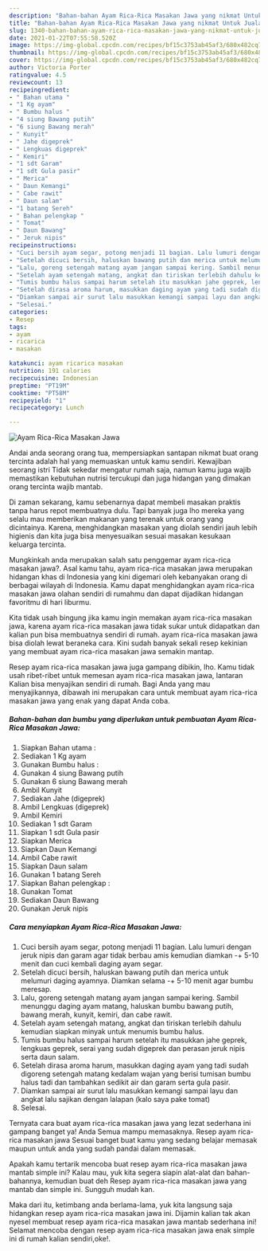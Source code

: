 ```yaml
---
description: "Bahan-bahan Ayam Rica-Rica Masakan Jawa yang nikmat Untuk Jualan"
title: "Bahan-bahan Ayam Rica-Rica Masakan Jawa yang nikmat Untuk Jualan"
slug: 1340-bahan-bahan-ayam-rica-rica-masakan-jawa-yang-nikmat-untuk-jualan
date: 2021-01-22T07:55:58.520Z
image: https://img-global.cpcdn.com/recipes/bf15c3753ab45af3/680x482cq70/ayam-rica-rica-masakan-jawa-foto-resep-utama.jpg
thumbnail: https://img-global.cpcdn.com/recipes/bf15c3753ab45af3/680x482cq70/ayam-rica-rica-masakan-jawa-foto-resep-utama.jpg
cover: https://img-global.cpcdn.com/recipes/bf15c3753ab45af3/680x482cq70/ayam-rica-rica-masakan-jawa-foto-resep-utama.jpg
author: Victoria Porter
ratingvalue: 4.5
reviewcount: 13
recipeingredient:
- " Bahan utama "
- "1 Kg ayam"
- " Bumbu halus "
- "4 siung Bawang putih"
- "6 siung Bawang merah"
- " Kunyit"
- " Jahe digeprek"
- " Lengkuas digeprek"
- " Kemiri"
- "1 sdt Garam"
- "1 sdt Gula pasir"
- " Merica"
- " Daun Kemangi"
- " Cabe rawit"
- " Daun salam"
- "1 batang Sereh"
- " Bahan pelengkap "
- " Tomat"
- " Daun Bawang"
- " Jeruk nipis"
recipeinstructions:
- "Cuci bersih ayam segar, potong menjadi 11 bagian. Lalu lumuri dengan jeruk nipis dan garam agar tidak berbau amis kemudian diamkan -+ 5-10 menit dan cuci kembali daging ayam segar."
- "Setelah dicuci bersih, haluskan bawang putih dan merica untuk melumuri daging ayamnya. Diamkan selama -+ 5-10 menit agar bumbu meresap."
- "Lalu, goreng setengah matang ayam jangan sampai kering. Sambil menunggu daging ayam matang, haluskan bumbu bawang putih, bawang merah, kunyit, kemiri, dan cabe rawit."
- "Setelah ayam setengah matang, angkat dan tiriskan terlebih dahulu kemudian siapkan minyak untuk menumis bumbu halus."
- "Tumis bumbu halus sampai harum setelah itu masukkan jahe geprek, lengkuas geprek, serai yang sudah digeprek dan perasan jeruk nipis serta daun salam."
- "Setelah dirasa aroma harum, masukkan daging ayam yang tadi sudah digoreng setengah matang kedalam wajan yang berisi tumisan bumbu halus tadi dan tambahkan sedikit air dan garam serta gula pasir."
- "Diamkan sampai air surut lalu masukkan kemangi sampai layu dan angkat lalu sajikan dengan lalapan (kalo saya pake tomat)"
- "Selesai."
categories:
- Resep
tags:
- ayam
- ricarica
- masakan

katakunci: ayam ricarica masakan 
nutrition: 191 calories
recipecuisine: Indonesian
preptime: "PT19M"
cooktime: "PT58M"
recipeyield: "1"
recipecategory: Lunch

---
```



![Ayam Rica-Rica Masakan Jawa](https://img-global.cpcdn.com/recipes/bf15c3753ab45af3/680x482cq70/ayam-rica-rica-masakan-jawa-foto-resep-utama.jpg)

Andai anda seorang orang tua, mempersiapkan santapan nikmat buat orang tercinta adalah hal yang memuaskan untuk kamu sendiri. Kewajiban seorang istri Tidak sekedar mengatur rumah saja, namun kamu juga wajib memastikan kebutuhan nutrisi tercukupi dan juga hidangan yang dimakan orang tercinta wajib mantab.

Di zaman  sekarang, kamu sebenarnya dapat membeli masakan praktis tanpa harus repot membuatnya dulu. Tapi banyak juga lho mereka yang selalu mau memberikan makanan yang terenak untuk orang yang dicintainya. Karena, menghidangkan masakan yang diolah sendiri jauh lebih higienis dan kita juga bisa menyesuaikan sesuai masakan kesukaan keluarga tercinta. 



Mungkinkah anda merupakan salah satu penggemar ayam rica-rica masakan jawa?. Asal kamu tahu, ayam rica-rica masakan jawa merupakan hidangan khas di Indonesia yang kini digemari oleh kebanyakan orang di berbagai wilayah di Indonesia. Kamu dapat menghidangkan ayam rica-rica masakan jawa olahan sendiri di rumahmu dan dapat dijadikan hidangan favoritmu di hari liburmu.

Kita tidak usah bingung jika kamu ingin memakan ayam rica-rica masakan jawa, karena ayam rica-rica masakan jawa tidak sukar untuk didapatkan dan kalian pun bisa membuatnya sendiri di rumah. ayam rica-rica masakan jawa bisa diolah lewat beraneka cara. Kini sudah banyak sekali resep kekinian yang membuat ayam rica-rica masakan jawa semakin mantap.

Resep ayam rica-rica masakan jawa juga gampang dibikin, lho. Kamu tidak usah ribet-ribet untuk memesan ayam rica-rica masakan jawa, lantaran Kalian bisa menyajikan sendiri di rumah. Bagi Anda yang mau menyajikannya, dibawah ini merupakan cara untuk membuat ayam rica-rica masakan jawa yang enak yang dapat Anda coba.

<!--inarticleads1-->

##### Bahan-bahan dan bumbu yang diperlukan untuk pembuatan Ayam Rica-Rica Masakan Jawa:

1. Siapkan  Bahan utama :
1. Sediakan 1 Kg ayam
1. Gunakan  Bumbu halus :
1. Gunakan 4 siung Bawang putih
1. Gunakan 6 siung Bawang merah
1. Ambil  Kunyit
1. Sediakan  Jahe (digeprek)
1. Ambil  Lengkuas (digeprek)
1. Ambil  Kemiri
1. Sediakan 1 sdt Garam
1. Siapkan 1 sdt Gula pasir
1. Siapkan  Merica
1. Siapkan  Daun Kemangi
1. Ambil  Cabe rawit
1. Siapkan  Daun salam
1. Gunakan 1 batang Sereh
1. Siapkan  Bahan pelengkap :
1. Gunakan  Tomat
1. Sediakan  Daun Bawang
1. Gunakan  Jeruk nipis




<!--inarticleads2-->

##### Cara menyiapkan Ayam Rica-Rica Masakan Jawa:

1. Cuci bersih ayam segar, potong menjadi 11 bagian. Lalu lumuri dengan jeruk nipis dan garam agar tidak berbau amis kemudian diamkan -+ 5-10 menit dan cuci kembali daging ayam segar.
1. Setelah dicuci bersih, haluskan bawang putih dan merica untuk melumuri daging ayamnya. Diamkan selama -+ 5-10 menit agar bumbu meresap.
1. Lalu, goreng setengah matang ayam jangan sampai kering. Sambil menunggu daging ayam matang, haluskan bumbu bawang putih, bawang merah, kunyit, kemiri, dan cabe rawit.
1. Setelah ayam setengah matang, angkat dan tiriskan terlebih dahulu kemudian siapkan minyak untuk menumis bumbu halus.
1. Tumis bumbu halus sampai harum setelah itu masukkan jahe geprek, lengkuas geprek, serai yang sudah digeprek dan perasan jeruk nipis serta daun salam.
1. Setelah dirasa aroma harum, masukkan daging ayam yang tadi sudah digoreng setengah matang kedalam wajan yang berisi tumisan bumbu halus tadi dan tambahkan sedikit air dan garam serta gula pasir.
1. Diamkan sampai air surut lalu masukkan kemangi sampai layu dan angkat lalu sajikan dengan lalapan (kalo saya pake tomat)
1. Selesai.




Ternyata cara buat ayam rica-rica masakan jawa yang lezat sederhana ini gampang banget ya! Anda Semua mampu memasaknya. Resep ayam rica-rica masakan jawa Sesuai banget buat kamu yang sedang belajar memasak maupun untuk anda yang sudah pandai dalam memasak.

Apakah kamu tertarik mencoba buat resep ayam rica-rica masakan jawa mantab simple ini? Kalau mau, yuk kita segera siapin alat-alat dan bahan-bahannya, kemudian buat deh Resep ayam rica-rica masakan jawa yang mantab dan simple ini. Sungguh mudah kan. 

Maka dari itu, ketimbang anda berlama-lama, yuk kita langsung saja hidangkan resep ayam rica-rica masakan jawa ini. Dijamin kalian tak akan nyesel membuat resep ayam rica-rica masakan jawa mantab sederhana ini! Selamat mencoba dengan resep ayam rica-rica masakan jawa enak simple ini di rumah kalian sendiri,oke!.

